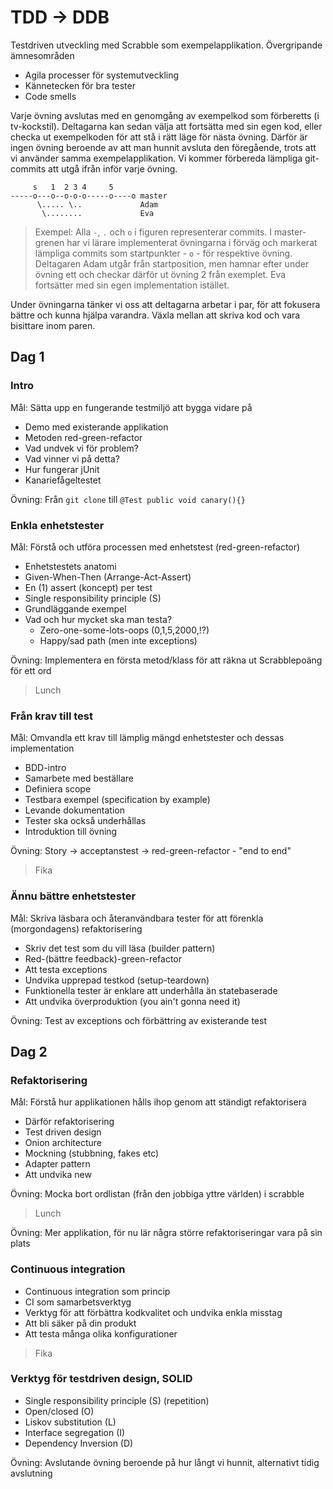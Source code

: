 TDD -> DDB
==========

Testdriven utveckling med Scrabble som exempelapplikation. Övergripande ämnesområden

- Agila processer för systemutveckling
- Kännetecken för bra tester
- Code smells

Varje övning avslutas med en genomgång av exempelkod som förberetts (i tv-kockstil). Deltagarna kan sedan välja att fortsätta med sin egen kod, eller checka ut exempelkoden för att stå i rätt läge för nästa övning. Därför är ingen övning beroende av att man hunnit avsluta den föregående, trots att vi använder samma exempelapplikation. Vi kommer förbereda lämpliga git-commits att utgå ifrån inför varje övning.

         s   1  2 3 4     5      
    -----o---o--o-o-o-----o----o master
          \..... \..             Adam
           \........             Eva

> Exempel: Alla ``-``, ``.`` och ``o`` i figuren representerar commits. I master-grenen har vi lärare implementerat övningarna i förväg och markerat lämpliga commits som startpunkter - ``o`` - för respektive övning. Deltagaren Adam utgår från startposition, men hamnar efter under övning ett och checkar därför ut övning 2 från exemplet. Eva fortsätter med sin egen implementation istället.

Under övningarna tänker vi oss att deltagarna arbetar i par, för att fokusera bättre och kunna hjälpa varandra. Växla mellan att skriva kod och vara bisittare inom paren.

Dag 1
----

### Intro

Mål: Sätta upp en fungerande testmiljö att bygga vidare på

- Demo med existerande applikation
- Metoden red-green-refactor
- Vad undvek vi för problem?
- Vad vinner vi på detta?
- Hur fungerar jUnit
- Kanariefågeltestet

Övning: Från ``git clone`` till ``@Test public void canary(){}``

### Enkla enhetstester

Mål: Förstå och utföra processen med enhetstest (red-green-refactor)

- Enhetstestets anatomi
- Given-When-Then (Arrange-Act-Assert)
- En (1) assert (koncept) per test
- Single responsibility principle (S)
- Grundläggande exempel
- Vad och hur mycket ska man testa?
  - Zero-one-some-lots-oops (0,1,5,2000,!?)
  - Happy/sad path (men inte exceptions)

Övning: Implementera en första metod/klass för att räkna ut Scrabblepoäng för ett ord

> Lunch

### Från krav till test

Mål: Omvandla ett krav till lämplig mängd enhetstester och dessas implementation

- BDD-intro
- Samarbete med beställare
- Definiera scope
- Testbara exempel (specification by example)
- Levande dokumentation
- Tester ska också underhållas
- Introduktion till övning

Övning: Story -> acceptanstest -> red-green-refactor - "end to end"

> Fika

### Ännu bättre enhetstester

Mål: Skriva läsbara och återanvändbara tester för att förenkla (morgondagens) refaktorisering

- Skriv det test som du vill läsa (builder pattern)
- Red-(bättre feedback)-green-refactor
- Att testa exceptions
- Undvika upprepad testkod (setup-teardown)
- Funktionella tester är enklare att underhålla än statebaserade
- Att undvika överproduktion (you ain't gonna need it)

Övning: Test av exceptions och förbättring av existerande test

Dag 2
----

### Refaktorisering

Mål: Förstå hur applikationen hålls ihop genom att ständigt refaktorisera

- Därför refaktorisering
- Test driven design
- Onion architecture
- Mockning (stubbning, fakes etc)
- Adapter pattern
- Att undvika new

Övning: Mocka bort ordlistan (från den jobbiga yttre världen) i scrabble

> Lunch

Övning: Mer applikation, för nu lär några större refaktoriseringar vara på sin plats

### Continuous integration

- Continuous integration som princip
- CI som samarbetsverktyg
- Verktyg för att förbättra kodkvalitet och undvika enkla misstag
- Att bli säker på din produkt
- Att testa många olika konfigurationer

> Fika

### Verktyg för testdriven design, SOLID

- Single responsibility principle (S) (repetition)
- Open/closed (O)
- Liskov substitution (L)
- Interface segregation (I)
- Dependency Inversion (D)

Övning: Avslutande övning beroende på hur långt vi hunnit, alternativt tidig avslutning
